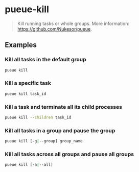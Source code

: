 # pueue-kill

> Kill running tasks or whole groups. More information: <https://github.com/Nukesor/pueue>.

## Examples

### Kill all tasks in the default group

```bash
pueue kill
```

### Kill a specific task

```bash
pueue kill task_id
```

### Kill a task and terminate all its child processes

```bash
pueue kill --children task_id
```

### Kill all tasks in a group and pause the group

```bash
pueue kill [-g|--group] group_name
```

### Kill all tasks across all groups and pause all groups

```bash
pueue kill [-a|--all]
```
